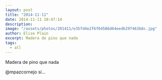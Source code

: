 ```yaml
---
layout: post
title: "2014-11-11"
date: 2014-11-11 10:47:14
description: 
image: "/assets/photos/201411/e35fd4e2f6f64586d64eedb29f463b8c.jpg"
author: Elise Plain
excerpt: Madera de pino que nada
tags: 
  - all
---
```


Madera de pino que nada
<p></p>
<p>@mpazcornejo sí...</p>